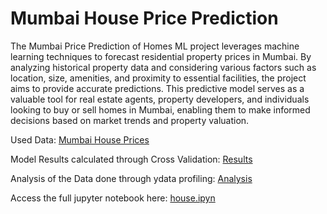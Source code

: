 # Mumbai House Price Prediction
The Mumbai Price Prediction of Homes ML project leverages machine learning techniques to forecast residential property prices in Mumbai. By analyzing historical property data and considering various factors such as location, size, amenities, and proximity to essential facilities, the project aims to provide accurate predictions. This predictive model serves as a valuable tool for real estate agents, property developers, and individuals looking to buy or sell homes in Mumbai, enabling them to make informed decisions based on market trends and property valuation.

Used Data:
<a href="https://github.com/rohansharma111/Mumbai-House-Price-Prediction/blob/97d7318947a63c7bdde1be0a26f7ae86f223473e/Mumbai1.csv">Mumbai House Prices</a>

Model Results calculated through Cross Validation:
<a href="https://github.com/rohansharma111/Mumbai-House-Price-Prediction/blob/c76392c924747d5b94b1fbc89c7ca145d30d64c3/Model%20Results">Results</a>

Analysis of the Data done through ydata profiling:
<a href="https://github.com/rohansharma111/Mumbai-House-Price-Prediction/blob/25e089f03dd61bf2f65424e8803569e0df4cf12d/analysis.html">Analysis</a>

Access the full jupyter notebook here:
<a href="https://github.com/rohansharma111/Mumbai-House-Price-Prediction/blob/97d7318947a63c7bdde1be0a26f7ae86f223473e/Mumbai1.csv">house.ipyn</a>

